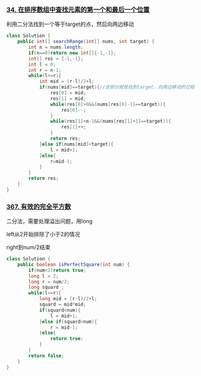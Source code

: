 ### [34. 在排序数组中查找元素的第一个和最后一个位置](https://leetcode-cn.com/problems/find-first-and-last-position-of-element-in-sorted-array/)

利用二分法找到一个等于target的点，然后向两边移动

```java
class Solution {
    public int[] searchRange(int[] nums, int target) {
        int n = nums.length;
        if(n==0)return new int[]{-1,-1};
        int[] res = {-1,-1};
        int l = 0;
        int r = n-1;
        while(l<=r){
            int mid = (r-l)/2+l;
            if(nums[mid]==target){//这部分就是找到target，向两边移动的过程
                res[0] = mid;
                res[1] = mid;
                while(res[0]>0&&(nums[res[0]-1]==target)){
                    res[0]--;
                }
                while(res[1]<n-1&&(nums[res[1]+1]==target)){
                    res[1]++;   
                }
                return res;
            }else if(nums[mid]<target){
                l = mid+1;
            }else{
                r=mid-1;
            }
        }
        return res;
    }
}
```

### [367. 有效的完全平方数](https://leetcode-cn.com/problems/valid-perfect-square/)

二分法，需要处理溢出问题，用long

left从2开始排除了小于2的情况

right到num/2结束

```java
class Solution {
    public boolean isPerfectSquare(int num) {
        if(num<2)return true;
        long l = 2;
        long r = num/2;
        long squard ;
        while(l<=r){
            long mid = (r-l)/2+l;
            squard = mid*mid;
            if(squard<num){
                l = mid+1;
            }else if(squard>num){
                r = mid-1;
            }else{
                return true;
            }
        }
        return false;
    }
}
```


